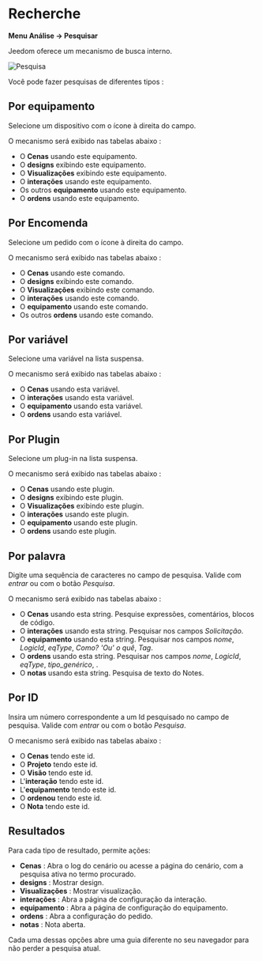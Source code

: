 # Recherche
**Menu Análise → Pesquisar**

Jeedom oferece um mecanismo de busca interno.

![Pesquisa](./images/search_intro.gif)

Você pode fazer pesquisas de diferentes tipos :

## Por equipamento

Selecione um dispositivo com o ícone à direita do campo.

O mecanismo será exibido nas tabelas abaixo :

- O **Cenas** usando este equipamento.
- O **designs** exibindo este equipamento.
- O **Visualizações** exibindo este equipamento.
- O **interações** usando este equipamento.
- Os outros **equipamento** usando este equipamento.
- O **ordens** usando este equipamento.

## Por Encomenda

Selecione um pedido com o ícone à direita do campo.

O mecanismo será exibido nas tabelas abaixo :

- O **Cenas** usando este comando.
- O **designs** exibindo este comando.
- O **Visualizações** exibindo este comando.
- O **interações** usando este comando.
- O **equipamento** usando este comando.
- Os outros **ordens** usando este comando.

## Por variável

Selecione uma variável na lista suspensa.

O mecanismo será exibido nas tabelas abaixo :

- O **Cenas** usando esta variável.
- O **interações** usando esta variável.
- O **equipamento** usando esta variável.
- O **ordens** usando esta variável.

## Por Plugin

Selecione um plug-in na lista suspensa.

O mecanismo será exibido nas tabelas abaixo :

- O **Cenas** usando este plugin.
- O **designs** exibindo este plugin.
- O **Visualizações** exibindo este plugin.
- O **interações** usando este plugin.
- O **equipamento** usando este plugin.
- O **ordens** usando este plugin.

## Por palavra

Digite uma sequência de caracteres no campo de pesquisa. Valide com *entrar* ou com o botão *Pesquisa*.

O mecanismo será exibido nas tabelas abaixo :

- O **Cenas** usando esta string.
	Pesquise expressões, comentários, blocos de código.
- O **interações** usando esta string.
	Pesquisar nos campos *Solicitação*.
- O **equipamento** usando esta string.
	Pesquisar nos campos *nome*, *LogicId*, *eqType*, *Como? 'Ou' o quê*, *Tag*.
- O **ordens** usando esta string.
	Pesquisar nos campos *nome*, *LogicId*, *eqType*, *tipo_genérico*, .
- O **notas** usando esta string.
	Pesquisa de texto do Notes.

## Por ID

Insira um número correspondente a um Id pesquisado no campo de pesquisa. Valide com *entrar* ou com o botão *Pesquisa*.

O mecanismo será exibido nas tabelas abaixo :

- O **Cenas** tendo este id.
- O **Projeto** tendo este id.
- O **Visão** tendo este id.
- L'**interação** tendo este id.
- L'**equipamento** tendo este id.
- O **ordenou** tendo este id.
- O **Nota** tendo este id.

## Resultados

Para cada tipo de resultado, permite ações:
- **Cenas** : Abra o log do cenário ou acesse a página do cenário, com a pesquisa ativa no termo procurado.
- **designs** : Mostrar design.
- **Visualizações** : Mostrar visualização.
- **interações** : Abra a página de configuração da interação.
- **equipamento** : Abra a página de configuração do equipamento.
- **ordens** : Abra a configuração do pedido.
- **notas** : Nota aberta.

Cada uma dessas opções abre uma guia diferente no seu navegador para não perder a pesquisa atual.

